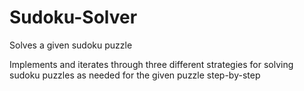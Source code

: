 # Sudoku-Solver
Solves a given sudoku puzzle

Implements and iterates through three different strategies for solving sudoku puzzles as needed for the given puzzle step-by-step
